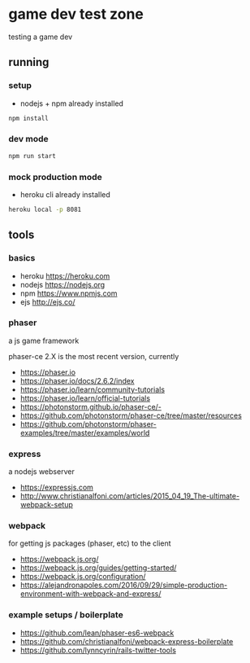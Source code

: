 # game dev test zone

testing a game dev

## running

### setup

- nodejs + npm already installed

```bash
npm install
```

### dev mode

```bash
npm run start
```

### mock production mode

- heroku cli already installed

```bash
heroku local -p 8081
```

## tools

### basics

- heroku https://heroku.com
- nodejs https://nodejs.org
- npm https://www.npmjs.com
- ejs http://ejs.co/

### phaser

a js game framework

phaser-ce 2.X is the most recent version, currently

- https://phaser.io
- https://phaser.io/docs/2.6.2/index
- https://phaser.io/learn/community-tutorials
- https://phaser.io/learn/official-tutorials
- https://photonstorm.github.io/phaser-ce/-
- https://github.com/photonstorm/phaser-ce/tree/master/resources
- https://github.com/photonstorm/phaser-examples/tree/master/examples/world

### express

a nodejs webserver

- https://expressjs.com
- http://www.christianalfoni.com/articles/2015_04_19_The-ultimate-webpack-setup

### webpack

for getting js packages (phaser, etc) to the client

- https://webpack.js.org/
- https://webpack.js.org/guides/getting-started/
- https://webpack.js.org/configuration/
- https://alejandronapoles.com/2016/09/29/simple-production-environment-with-webpack-and-express/

### example setups / boilerplate

- https://github.com/lean/phaser-es6-webpack
- https://github.com/christianalfoni/webpack-express-boilerplate
- https://github.com/lynncyrin/rails-twitter-tools
